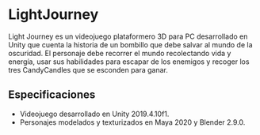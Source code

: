 # LightJourney

Light Journey es un videojuego plataformero 3D para PC desarrollado en Unity que cuenta la historia de un bombillo que debe salvar al mundo de la oscuridad. El personaje debe recorrer el mundo recolectando vida y energía, usar sus habilidades para escapar de los enemigos y recoger los tres CandyCandles que se esconden para ganar.

## Especificaciones

- Videojuego desarrollado en Unity 2019.4.10f1.
- Personajes modelados y texturizados en Maya 2020 y Blender 2.9.0.


